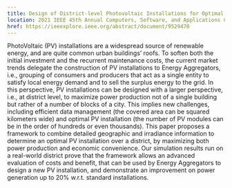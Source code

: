 ```yaml
---
title: Design of District-level Photovoltaic Installations for Optimal Power Production and Economic Benefit
location: 2021 IEEE 45th Annual Computers, Software, and Applications Conference (COMPSAC)
href: https://ieeexplore.ieee.org/abstract/document/9529470
---
```


PhotoVoltaic (PV) installations are a widespread source of renewable energy,
and are quite common urban buildings’ roofs. To soften both the initial
investment and the recurrent maintenance costs, the current market trends
delegate the construction of PV installations to Energy Aggregators, i.e.,
grouping of consumers and producers that act as a single entity to satisfy
local energy demand and to sell the surplus energy to the grid. In this
perspective, PV installations can be designed with a larger perspective, i.e.,
at district level, to maximize power production not of a single building but
rather of a number of blocks of a city. This implies new challenges, including
efficient data management (the covered area can be squared kilometers wide) and
optimal PV installation (the number of PV modules can be in the order of
hundreds or even thousands). This paper proposes a framework to combine
detailed geographic and irradiance information to determine an optimal PV
installation over a district, by maximizing both power production and economic
convenience. Our simulation results run on a real-world district prove that the
framework allows an advanced evaluation of costs and benefit, that can be used
by Energy Aggregators to design a new PV installation, and demonstrate an
improvement on power generation up to 20% w.r.t. standard installations.
                  
